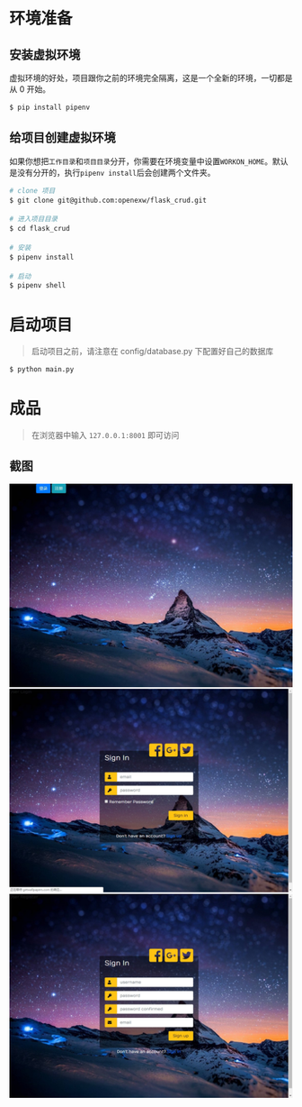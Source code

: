 # 环境准备

## 安装虚拟环境

虚拟环境的好处，项目跟你之前的环境完全隔离，这是一个全新的环境，一切都是从 0 开始。

```bash
$ pip install pipenv
```


## 给项目创建虚拟环境

如果你想把`工作目录`和`项目目录`分开，你需要在环境变量中设置`WORKON_HOME`。默认是没有分开的，执行`pipenv install`后会创建两个文件夹。

```bash
# clone 项目
$ git clone git@github.com:openexw/flask_crud.git

# 进入项目目录
$ cd flask_crud

# 安装
$ pipenv install

# 启动
$ pipenv shell
```

# 启动项目

> 启动项目之前，请注意在 config/database.py 下配置好自己的数据库
```bash
$ python main.py
```

# 成品

> 在浏览器中输入 `127.0.0.1:8001` 即可访问

## 截图

![首页](screenshot/11.jpg)
![登录](screenshot/login.jpg)
![注册](screenshot/register.jpg)






